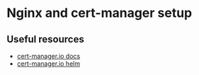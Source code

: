 # Nginx and cert-manager setup

## Useful resources
- [cert-manager.io docs](https://cert-manager.io/docs/tutorials/acme/nginx-ingress/)
- [cert-manager.io helm](https://cert-manager.io/docs/installation/helm/#installing-with-helm)
